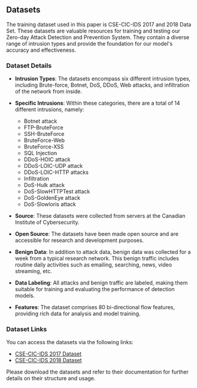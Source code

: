 ## Datasets

The training dataset used in this paper is CSE-CIC-IDS 2017 and 2018 Data Set. These datasets are valuable resources for training and testing our Zero-day Attack Detection and Prevention System. They contain a diverse range of intrusion types and provide the foundation for our model's accuracy and effectiveness.

### Dataset Details

- **Intrusion Types**: The datasets encompass six different intrusion types, including Brute-force, Botnet, DoS, DDoS, Web attacks, and infiltration of the network from inside.

- **Specific Intrusions**: Within these categories, there are a total of 14 different intrusions, namely:
    - Botnet attack
    - FTP-BruteForce
    - SSH-BruteForce
    - BruteForce-Web
    - BruteForce-XSS
    - SQL Injection
    - DDoS-HOIC attack
    - DDoS-LOIC-UDP attack
    - DDoS-LOIC-HTTP attacks
    - Infiltration
    - DoS-Hulk attack
    - DoS-SlowHTTPTest attack
    - DoS-GoldenEye attack
    - DoS-Slowloris attack

- **Source**: These datasets were collected from servers at the Canadian Institute of Cybersecurity.

- **Open Source**: The datasets have been made open source and are accessible for research and development purposes.

- **Benign Data**: In addition to attack data, benign data was collected for a week from a typical research network. This benign traffic includes routine daily activities such as emailing, searching, news, video streaming, etc.

- **Data Labeling**: All attacks and benign traffic are labeled, making them suitable for training and evaluating the performance of detection models.

- **Features**: The dataset comprises 80 bi-directional flow features, providing rich data for analysis and model training.

### Dataset Links

You can access the datasets via the following links:

- [CSE-CIC-IDS 2017 Dataset](insert_link_here)
- [CSE-CIC-IDS 2018 Dataset](insert_link_here)

Please download the datasets and refer to their documentation for further details on their structure and usage.

